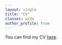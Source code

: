 ```yaml
---
layout: single
title: "CV"
classes: wide
author_profile: true
---
```

You can find my CV <a href="pdf/CV.pdf">here</a>.
